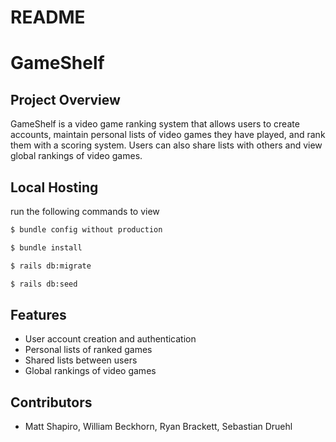 # README

# GameShelf

## Project Overview

GameShelf is a video game ranking system that allows users to create accounts, maintain personal lists of video games they have played, and rank them with a scoring system. Users can also share lists with others and view global rankings of video games.

## Local Hosting
run the following commands to view
```bash
$ bundle config without production
```
```bash
$ bundle install
```
```bash
$ rails db:migrate
```
```bash
$ rails db:seed
```

## Features
- User account creation and authentication
- Personal lists of ranked games
- Shared lists between users
- Global rankings of video games

## Contributors
- Matt Shapiro, William Beckhorn, Ryan Brackett, Sebastian Druehl
